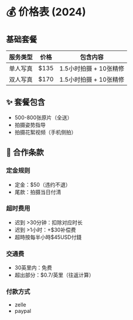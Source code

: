 # 💰 价格表 (2024)

## 基础套餐
| 服务类型   | 价格  | 包含内容            |
|------------|-------|-----------------|
| 单人写真   | $135  | 1.5小时拍摄 + 10张精修 |
| 双人写真   | $170  | 1.5小时拍摄 + 10张精修 |

## ✨ 套餐包含
- 500-800张原片（全送）  
- 拍摄姿势指导  
- 拍摄花絮视频（手机侧拍）  

## 📝 合作条款
### 定金规则
- 定金：$50（违约不退）  
- 尾款：拍摄当日付清  

### 超时费用
- 迟到 >30分钟：扣除对应时长  
- 迟到 >1小时：+$30补偿费  
- 超時按每半小時$45USD付錢

### 交通费
- 30英里内：免费  
- 超出部分：$0.7/英里（往返计算）  

### 付款方式
- zelle
- paypal
